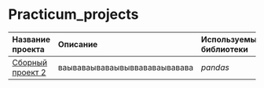 # Practicum_projects  
| Название проекта | Описание | Используемые библиотеки | 
| :---------------------- | :---------------------- | :---------------------- |
| [Сборный проект 2](https://github.com/DenZo-web/Practicum_projects/blob/main/Assembly%20project/Assembly%20project%202.ipynb) | ваываваываваывыввававаывавава| *pandas* |
